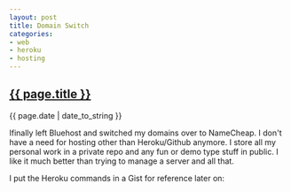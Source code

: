 ```yaml
---
layout: post
title: Domain Switch
categories: 
- web 
- heroku
- hosting
---
```


<div>
  <h2><a href="{{ page.url }}">{{ page.title }}</a></h2>
  <p>{{ page.date | date_to_string }}</p>
  <div>
	<p class="intro"><span class="first-letter">I</span>finally left Bluehost and switched my domains over to NameCheap.  I don't have a need for hosting other than Heroku/Github anymore.  I store all my personal work in a private repo and any fun or demo type stuff in public.  I like it much better than trying to manage a server and all that.</p>
<p>I put the Heroku commands in a Gist for reference later on:</p>
<script src="https://gist.github.com/1849509.js"> </script>
	</div>
</div>